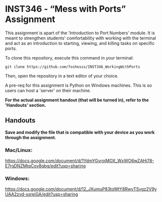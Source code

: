 # INST346 - “Mess with Ports” Assignment
This assignment is apart of the 'Introduction to Port Numbers' module. It is meant to strengthen students' comfortability with working with the terminal and act as an introduction to starting, viewing, and killing tasks on specific ports.

To clone this repository, execute this command in your terminal:
```git
git clone https://github.com/foshesss/INST346_WorkingWithPorts
```

Then, open the repository in a text editor of your choice.

A pre-req for this assignment is Python on Windows machines. This is so users can host a 'server' on their machine.

**For the actual assignment handout (that will be turned in), refer to the 'Handouts' section.**

## Handouts
**Save and modify the file that is compatible with your device as you work through the assignment.**
### Mac/Linux:
https://docs.google.com/document/d/1YdmYGyrojMOX_WxWO6wZAHi78-E7rgDNZMtqCov8qbg/edit?usp=sharing

### Windows:
https://docs.google.com/document/d/12_JXumuP83toWtY8RwvTSvgz2V9yUAA2zvd-ssreiGA/edit?usp=sharing





